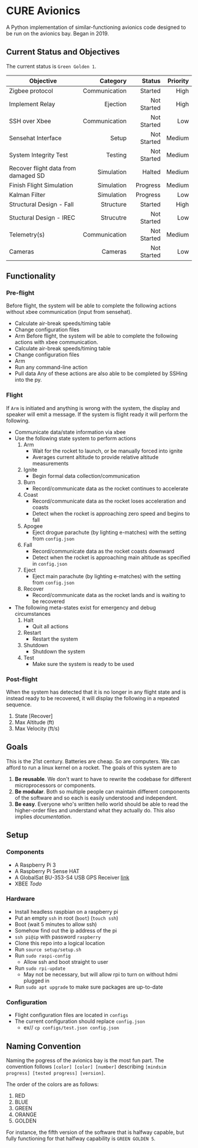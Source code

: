 # CURE Avionics
A Python implementation of similar-functioning avionics code designed to be
run on the avionics bay. Began in 2019.

## Current Status and Objectives
The current status is `Green Golden 1`. 

| Objective                           | Category      | Status      | Priority |
| ---                                 | --:           | --:         | --:      |
| Zigbee protocol                     | Communication | Started     | High     |
| Implement Relay                     | Ejection      | Not Started | High     |
| SSH over Xbee                       | Communication | Not Started | Low      |
| Sensehat Interface                  | Setup         | Not Started | Medium   |
| System Integrity Test               | Testing       | Not Started | Medium   |
| Recover flight data from damaged SD | Simulation    | Halted      | Medium   |
| Finish Flight Simulation            | Simulation    | Progress    | Medium   |
| Kalman Filter                       | Simulation    | Progress    | Low      |
| Structural Design - Fall            | Structure     | Started     | High     |
| Stuctural Design - IREC             | Strucutre     | Not Started | Low      |
| Telemetry(s)                        | Communication | Not Started | Medium   |
| Cameras                             | Cameras       | Not Started | Low      |


## Functionality
### Pre-flight
Before flight, the system will be able to complete the following actions
without xbee communication (input from sensehat). 
* Calculate air-break speeds/timing table
* Change configuration files
* Arm
Before flight, the system will be able to complete the following actions
with xbee communication. 
* Calculate air-break speeds/timing table
* Change configuration files
* Arm
* Run any command-line action
* Pull data
Any of these actions are also able to be completed by SSHing into the py.
### Flight 
If `Arm` is initiated and anything is wrong with the system, the display and 
speaker will emit a message. If the system is flight ready it will perform the 
following. 
* Communicate data/state information via xbee
* Use the following state system to perform actions
  1. Arm 
     * Wait for the rocket to launch, or be manually forced into ignite
     * Averages current altitude to provide relative altitude measurements
  2. Ignite
     * Begin formal data collection/communication
  3. Burn
     * Record/communicate data as the rocket continues to accelerate
  4. Coast
     * Record/communicate data as the rocket loses acceleration and coasts
     * Detect when the rocket is approaching zero speed and begins to fall
  5. Apogee
     * Eject drogue parachute (by lighting e-matches) with the setting from `config.json`
  6. Fall
     * Record/communicate data as the rocket coasts downward
     * Detect when the rocket is approaching main altitude as specified in 
     `config.json`
  7. Eject
     * Eject main parachute (by lighting e-matches) with the setting from `config.json`
  8. Recover
     * Record/communicate data as the rocket lands and is waiting to be recovered
* The following meta-states exist for emergency and debug circumstances
  1. Halt
     * Quit all actions
  2. Restart
     * Restart the system
  3. Shutdown
     * Shutdown the system
  4. Test
     * Make sure the system is ready to be used
### Post-flight
When the system has detected that it is no longer in any flight state and is 
instead ready to be recovered, it will display the following in a repeated
sequence. 
1. State [Recover]
2. Max Altitude (ft)
3. Max Velocity (ft/s)

## Goals
This is the 21st century. Batteries are cheap. So are computers. We can afford
to run a linux kernel on a rocket. The goals of this system are to 
1. **Be reusable**. We don't want to have to rewrite the codebase for different
microprocessors or components. 
2. **Be modular**. Both so multiple people can maintain different components of
the software and so each is easily understood and independent. 
3. **Be easy**. Everyone who's written hello world should be able to read the
higher-order files and understand what they actually do. This also implies 
*documentation*. 

## Setup
### Components
* A Raspberry Pi 3
* A Raspberry Pi Sense HAT
* A GlobalSat BU-353-S4 USB GPS Receiver 
[link](https://www.amazon.com/GlobalSat-BU-353-S4-USB-Receiver-Black/dp/B008200LHW/ref=sr_1_5?keywords=raspberry+pi+gps&qid=1561522641&s=gateway&sr=8-5)
* XBEE *Todo*
### Hardware
* Install headless raspbian on a raspberry pi
* Put an empty `ssh` in root (`boot`) (`touch ssh`)
* Boot (wait 5 minutes to allow ssh)
* Somehow find out the ip address of the pi
* `ssh pi@ip` with password `raspberry`
* Clone this repo into a logical location
* Run `source setup/setup.sh`
* Run `sudo raspi-config`
  * Allow ssh and boot straight to user 
* Run `sudo rpi-update`
  * May not be necessary, but will allow rpi to turn on without hdmi plugged in
* Run `sudo apt upgrade` to make sure packages are up-to-date
### Configuration
* Flight configuration files are located in `configs`
* The current configuration should replace `config.json`
  * ex// `cp configs/test.json config.json`
  
## Naming Convention
Naming the pogress of the avionics bay is the most fun part. The convention
follows `[color] [color] [number]` describing 
`[mindsim progress] [tested progress] [version]`. 

The order of the colors are as follows:
1. RED
2. BLUE
3. GREEN
4. ORANGE
5. GOLDEN

For instance, the fifth version of the software that is halfway capable, 
but fully functioning for that halfway capability is `GREEN GOLDEN 5`.
